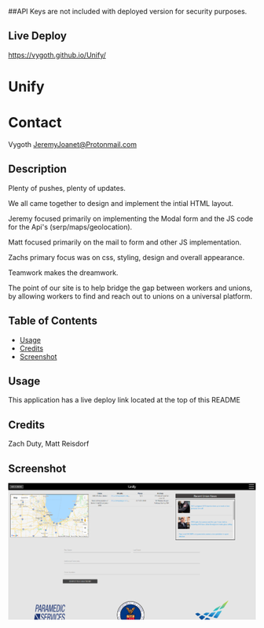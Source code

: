 ##API Keys are not included with deployed version for security purposes.

## Live Deploy
https://vygoth.github.io/Unify/

# Unify

# Contact
Vygoth
JeremyJoanet@Protonmail.com

## Description
Plenty of pushes, plenty of updates.

We all came together to design and implement the intial HTML layout.

Jeremy focused primarily on implementing the Modal form and the JS code for the Api's (serp/maps/geolocation).

Matt focused primarily on the mail to form and other JS implementation.

Zachs primary focus was on css, styling, design and overall appearance.

Teamwork makes the dreamwork.

The point of our site is to help bridge the gap between workers and unions, by allowing workers to find and reach out to unions on a universal platform.

## Table of Contents
- [Usage](#Usage)
- [Credits](#Credits)
- [Screenshot](#Screenshot)

## Usage
This application has a live deploy link located at the top of this README

## Credits
Zach Duty, Matt Reisdorf

## Screenshot
![Screenshot](./Assets/Imgs/Unify-Screenshot.PNG)
